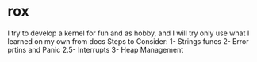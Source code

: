 # rox
I try to develop a kernel for fun and as hobby, and I will try only use what I learned on my own from docs
Steps to Consider:
1- Strings funcs
2- Error prtins and Panic
2.5- Interrupts
3- Heap Management
